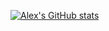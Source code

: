 [![Alex's GitHub stats](https://github-readme-stats.vercel.app/api?username=alemsecco)](https://github.com/anuraghazra/github-readme-stats)
